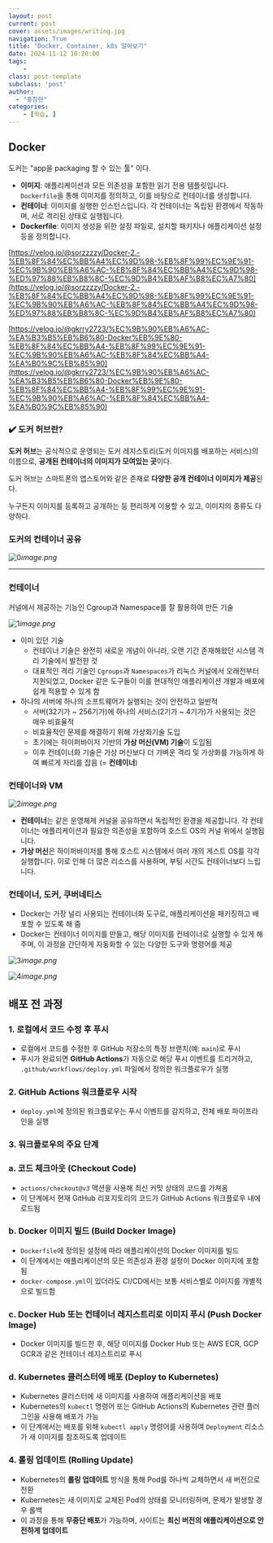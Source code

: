 ```yaml
---
layout: post
current: post
cover: assets/images/writing.jpg
navigation: True
title: "Docker, Container, k8s 알아보기"
date: 2024-11-12 10:20:00
tags:
    - 
class: post-template
subclass: 'post'
author: 
  - "홍창현"
categories:
    - [학습, ]
---
```


## Docker


도커는 "app을 packaging 할 수 있는 툴" 이다.

- **이미지**: 애플리케이션과 모든 의존성을 포함한 읽기 전용 템플릿입니다. `Dockerfile`을 통해 이미지를 정의하고, 이를 바탕으로 컨테이너를 생성합니다.
- **컨테이너**: 이미지를 실행한 인스턴스입니다. 각 컨테이너는 독립된 환경에서 작동하며, 서로 격리된 상태로 실행됩니다.
- **Dockerfile**: 이미지 생성을 위한 설정 파일로, 설치할 패키지나 애플리케이션 설정 등을 정의합니다.

[https://velog.io/@sorzzzzy/Docker-2.-%EB%8F%84%EC%BB%A4%EC%9D%98-%EB%8F%99%EC%9E%91-%EC%9B%90%EB%A6%AC-%EB%8F%84%EC%BB%A4%EC%9D%98-%ED%97%88%EB%B8%8C-%EC%9D%B4%EB%AF%B8%EC%A7%80](https://velog.io/@sorzzzzy/Docker-2.-%EB%8F%84%EC%BB%A4%EC%9D%98-%EB%8F%99%EC%9E%91-%EC%9B%90%EB%A6%AC-%EB%8F%84%EC%BB%A4%EC%9D%98-%ED%97%88%EB%B8%8C-%EC%9D%B4%EB%AF%B8%EC%A7%80)


[https://velog.io/@gkrry2723/%EC%9B%90%EB%A6%AC-%EA%B3%B5%EB%B6%80-Docker%EB%9E%80-%EB%8F%84%EC%BB%A4-%EB%8F%99%EC%9E%91-%EC%9B%90%EB%A6%AC-%EB%8F%84%EC%BB%A4-%EA%B0%9C%EB%85%90](https://velog.io/@gkrry2723/%EC%9B%90%EB%A6%AC-%EA%B3%B5%EB%B6%80-Docker%EB%9E%80-%EB%8F%84%EC%BB%A4-%EB%8F%99%EC%9E%91-%EC%9B%90%EB%A6%AC-%EB%8F%84%EC%BB%A4-%EA%B0%9C%EB%85%90)


### ✔️ 도커 허브란?


**도커 허브**는 공식적으로 운영되는 도커 레지스토리(도커 이미지를 배포하는 서비스)의 이름으로, **공개된 컨테이너의 이미지가 모여있는 곳**이다.


도커 허브는 스마트폰의 앱스토어와 같은 존재로 **다양한 공개 컨테이너 이미지가 제공**된다.


누구든지 이미지를 등록하고 공개하는 등 편리하게 이용할 수 있고, 이미지의 종류도 다양하다.


### 도커의 컨테이너 공유


![0](/upload/2024-11-12-Docker,_Container,_k8s_알아보기.md/0.png)_image.png_


---


### 컨테이너


커널에서 제공하는 기능인 Cgroup과 Namespace를 잘 활용하여 만든 기술


![1](/upload/2024-11-12-Docker,_Container,_k8s_알아보기.md/1.png)_image.png_

- 이미 있던 기술
	- 컨테이너 기술은 완전히 새로운 개념이 아니라, 오랜 기간 존재해왔던 시스템 격리 기술에서 발전한 것
	- 대표적인 격리 기술인 `Cgroups`과 `Namespaces`가 리눅스 커널에서 오래전부터 지원되었고, Docker 같은 도구들이 이를 현대적인 애플리케이션 개발과 배포에 쉽게 적용할 수 있게 함
- 하나의 서버에 하나의 소프트웨어가 실행되는 것이 안전하고 일반적
	- 서버(32기가 ~ 256기가)에 하나의 서비스(2기가 ~ 4기가)가 사용되는 것은 매우 비효율적
	- 비효율적인 문제를 해결하기 위해 가상화기술 도입
	- 초기에는 하이퍼바이저 기반의 **가상 머신(VM) 기술**이 도입됨
	- 이후 컨테이너화 기술은 가상 머신보다 더 가벼운 격리 및 가상화를 가능하게 하여 빠르게 자리를 잡음 (= **컨테이너**)

### 컨테이너와 VM


![2](/upload/2024-11-12-Docker,_Container,_k8s_알아보기.md/2.png)_image.png_

- **컨테이너**는 같은 운영체제 커널을 공유하면서 독립적인 환경을 제공합니다. 각 컨테이너는 애플리케이션과 필요한 의존성을 포함하여 호스트 OS의 커널 위에서 실행됩니다.
- **가상 머신**은 하이퍼바이저를 통해 호스트 시스템에서 여러 개의 게스트 OS를 각각 실행합니다. 이로 인해 더 많은 리소스를 사용하며, 부팅 시간도 컨테이너보다 느립니다.

### 컨테이너, 도커, 쿠버네티스

- Docker는 가장 널리 사용되는 컨테이너화 도구로, 애플리케이션을 패키징하고 배포할 수 있도록 해 줌
- Docker는 컨테이너 이미지를 만들고, 해당 이미지를 컨테이너로 실행할 수 있게 해주며, 이 과정을 간단하게 자동화할 수 있는 다양한 도구와 명령어를 제공

![3](/upload/2024-11-12-Docker,_Container,_k8s_알아보기.md/3.png)_image.png_


![4](/upload/2024-11-12-Docker,_Container,_k8s_알아보기.md/4.png)_image.png_


## 배포 전 과정


### 1. 로컬에서 코드 수정 후 푸시

- 로컬에서 코드를 수정한 후 GitHub 저장소의 특정 브랜치(예: `main`)로 푸시
- 푸시가 완료되면 **GitHub Actions**가 자동으로 해당 푸시 이벤트를 트리거하고, `.github/workflows/deploy.yml` 파일에서 정의한 워크플로우가 실행

### 2. GitHub Actions 워크플로우 시작

- `deploy.yml`에 정의된 워크플로우는 푸시 이벤트를 감지하고, 전체 배포 파이프라인을 실행

### 3. 워크플로우의 주요 단계


### **a. 코드 체크아웃 (Checkout Code)**

- `actions/checkout@v3` 액션을 사용해 최신 커밋 상태의 코드를 가져옴
- 이 단계에서 현재 GitHub 리포지토리의 코드가 GitHub Actions 워크플로우 내에 로드됨

### **b. Docker 이미지 빌드 (Build Docker Image)**

- `Dockerfile`에 정의된 설정에 따라 애플리케이션의 Docker 이미지를 빌드
- 이 단계에서는 애플리케이션의 모든 의존성과 환경 설정이 Docker 이미지에 포함됨
- `docker-compose.yml`이 있더라도 CI/CD에서는 보통 서비스별로 이미지를 개별적으로 빌드함

### **c. Docker Hub 또는 컨테이너 레지스트리로 이미지 푸시 (Push Docker Image)**

- Docker 이미지를 빌드한 후, 해당 이미지를 Docker Hub 또는 AWS ECR, GCP GCR과 같은 컨테이너 레지스트리로 푸시

### **d. Kubernetes 클러스터에 배포 (Deploy to Kubernetes)**

- Kubernetes 클러스터에 새 이미지를 사용하여 애플리케이션을 배포
- Kubernetes의 `kubectl` 명령어 또는 GitHub Actions의 Kubernetes 관련 플러그인을 사용해 배포가 가능
- 이 단계에서는 배포를 위해 `kubectl apply` 명령어를 사용하여 `Deployment` 리소스가 새 이미지를 참조하도록 업데이트

### 4. 롤링 업데이트 (Rolling Update)

- Kubernetes의 **롤링 업데이트** 방식을 통해 Pod를 하나씩 교체하면서 새 버전으로 전환
- Kubernetes는 새 이미지로 교체된 Pod의 상태를 모니터링하며, 문제가 발생할 경우 롤백
- 이 과정을 통해 **무중단 배포**가 가능하며, 사이트는 **최신 버전의 애플리케이션으로 안전하게 업데이트**
